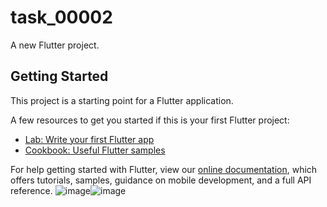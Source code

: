 # task_00002

A new Flutter project.

## Getting Started

This project is a starting point for a Flutter application.

A few resources to get you started if this is your first Flutter project:

- [Lab: Write your first Flutter app](https://flutter.dev/docs/get-started/codelab)
- [Cookbook: Useful Flutter samples](https://flutter.dev/docs/cookbook)

For help getting started with Flutter, view our
[online documentation](https://flutter.dev/docs), which offers tutorials,
samples, guidance on mobile development, and a full API reference.
![image](https://user-images.githubusercontent.com/74621226/162868691-9e1164e4-8975-425c-9763-0508efdfe1f3.png)![image](https://user-images.githubusercontent.com/74621226/162869339-976caece-d293-412f-ae43-9687ee813901.png)


